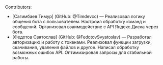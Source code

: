 Contributors:
- [Сагимбаев Тимур] (GitHub: @Timdevcc) — Реализовал логику общения бота с пользователем.
Настроил обработку команд и сообщений.
Организовал взаимодействие с API Яндекс.Диска через бота.
- [Федотов Святослав] (GitHub: @FedotovSvyatoslav) — Разработал авторизацию и работу с токенами.
Реализовал функции загрузки, скачивания, удаления файлов и другое.
Написал обработку возможных ошибок API.
Оптимизировал запросы для стабильной работы.
